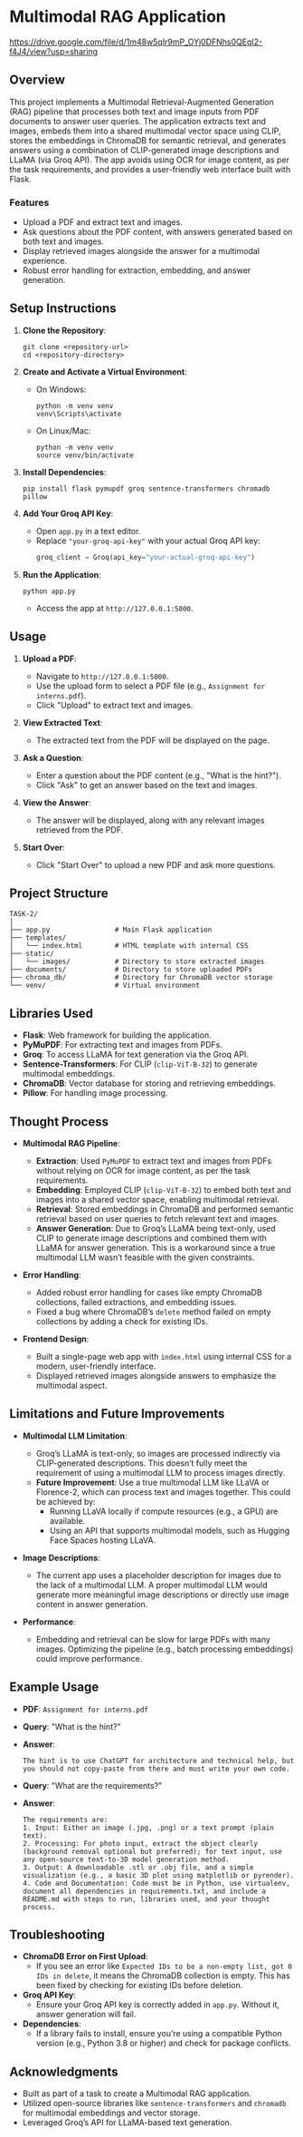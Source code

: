 # Multimodal RAG Application
https://drive.google.com/file/d/1m48w5qIr9mP_OYj0DFNhs0QEqI2-f4J4/view?usp=sharing
## Overview

This project implements a Multimodal Retrieval-Augmented Generation (RAG) pipeline that processes both text and image inputs from PDF documents to answer user queries. The application extracts text and images, embeds them into a shared multimodal vector space using CLIP, stores the embeddings in ChromaDB for semantic retrieval, and generates answers using a combination of CLIP-generated image descriptions and LLaMA (via Groq API). The app avoids using OCR for image content, as per the task requirements, and provides a user-friendly web interface built with Flask.

### Features
- Upload a PDF and extract text and images.
- Ask questions about the PDF content, with answers generated based on both text and images.
- Display retrieved images alongside the answer for a multimodal experience.
- Robust error handling for extraction, embedding, and answer generation.

## Setup Instructions

1. **Clone the Repository**:
   ```
   git clone <repository-url>
   cd <repository-directory>
   ```

2. **Create and Activate a Virtual Environment**:
   - On Windows:
     ```
     python -m venv venv
     venv\Scripts\activate
     ```
   - On Linux/Mac:
     ```
     python -m venv venv
     source venv/bin/activate
     ```

3. **Install Dependencies**:
   ```
   pip install flask pymupdf groq sentence-transformers chromadb pillow
   ```

4. **Add Your Groq API Key**:
   - Open `app.py` in a text editor.
   - Replace `"your-groq-api-key"` with your actual Groq API key:
     ```python
     groq_client = Groq(api_key="your-actual-groq-api-key")
     ```

5. **Run the Application**:
   ```
   python app.py
   ```
   - Access the app at `http://127.0.0.1:5000`.

## Usage

1. **Upload a PDF**:
   - Navigate to `http://127.0.0.1:5000`.
   - Use the upload form to select a PDF file (e.g., `Assignment for interns.pdf`).
   - Click "Upload" to extract text and images.

2. **View Extracted Text**:
   - The extracted text from the PDF will be displayed on the page.

3. **Ask a Question**:
   - Enter a question about the PDF content (e.g., "What is the hint?").
   - Click "Ask" to get an answer based on the text and images.

4. **View the Answer**:
   - The answer will be displayed, along with any relevant images retrieved from the PDF.

5. **Start Over**:
   - Click "Start Over" to upload a new PDF and ask more questions.

## Project Structure

```
TASK-2/
│
├── app.py                # Main Flask application
├── templates/
│   └── index.html        # HTML template with internal CSS
├── static/
│   └── images/           # Directory to store extracted images
├── documents/            # Directory to store uploaded PDFs
├── chroma_db/            # Directory for ChromaDB vector storage
└── venv/                 # Virtual environment
```

## Libraries Used

- **Flask**: Web framework for building the application.
- **PyMuPDF**: For extracting text and images from PDFs.
- **Groq**: To access LLaMA for text generation via the Groq API.
- **Sentence-Transformers**: For CLIP (`clip-ViT-B-32`) to generate multimodal embeddings.
- **ChromaDB**: Vector database for storing and retrieving embeddings.
- **Pillow**: For handling image processing.

## Thought Process

- **Multimodal RAG Pipeline**:
  - **Extraction**: Used `PyMuPDF` to extract text and images from PDFs without relying on OCR for image content, as per the task requirements.
  - **Embedding**: Employed CLIP (`clip-ViT-B-32`) to embed both text and images into a shared vector space, enabling multimodal retrieval.
  - **Retrieval**: Stored embeddings in ChromaDB and performed semantic retrieval based on user queries to fetch relevant text and images.
  - **Answer Generation**: Due to Groq’s LLaMA being text-only, used CLIP to generate image descriptions and combined them with LLaMA for answer generation. This is a workaround since a true multimodal LLM wasn’t feasible with the given constraints.

- **Error Handling**:
  - Added robust error handling for cases like empty ChromaDB collections, failed extractions, and embedding issues.
  - Fixed a bug where ChromaDB’s `delete` method failed on empty collections by adding a check for existing IDs.

- **Frontend Design**:
  - Built a single-page web app with `index.html` using internal CSS for a modern, user-friendly interface.
  - Displayed retrieved images alongside answers to emphasize the multimodal aspect.

## Limitations and Future Improvements

- **Multimodal LLM Limitation**:
  - Groq’s LLaMA is text-only, so images are processed indirectly via CLIP-generated descriptions. This doesn’t fully meet the requirement of using a multimodal LLM to process images directly.
  - **Future Improvement**: Use a true multimodal LLM like LLaVA or Florence-2, which can process text and images together. This could be achieved by:
    - Running LLaVA locally if compute resources (e.g., a GPU) are available.
    - Using an API that supports multimodal models, such as Hugging Face Spaces hosting LLaVA.

- **Image Descriptions**:
  - The current app uses a placeholder description for images due to the lack of a multimodal LLM. A proper multimodal LLM would generate more meaningful image descriptions or directly use image content in answer generation.

- **Performance**:
  - Embedding and retrieval can be slow for large PDFs with many images. Optimizing the pipeline (e.g., batch processing embeddings) could improve performance.

## Example Usage

- **PDF**: `Assignment for interns.pdf`
- **Query**: "What is the hint?"
- **Answer**:
  ```
  The hint is to use ChatGPT for architecture and technical help, but you should not copy-paste from there and must write your own code.
  ```

- **Query**: "What are the requirements?"
- **Answer**:
  ```
  The requirements are:  
  1. Input: Either an image (.jpg, .png) or a text prompt (plain text).  
  2. Processing: For photo input, extract the object clearly (background removal optional but preferred); for text input, use any open-source text-to-3D model generation method.  
  3. Output: A downloadable .stl or .obj file, and a simple visualization (e.g., a basic 3D plot using matplotlib or pyrender).  
  4. Code and Documentation: Code must be in Python, use virtualenv, document all dependencies in requirements.txt, and include a README.md with steps to run, libraries used, and your thought process.
  ```

## Troubleshooting

- **ChromaDB Error on First Upload**:
  - If you see an error like `Expected IDs to be a non-empty list, got 0 IDs in delete`, it means the ChromaDB collection is empty. This has been fixed by checking for existing IDs before deletion.
- **Groq API Key**:
  - Ensure your Groq API key is correctly added in `app.py`. Without it, answer generation will fail.
- **Dependencies**:
  - If a library fails to install, ensure you’re using a compatible Python version (e.g., Python 3.8 or higher) and check for package conflicts.

## Acknowledgments

- Built as part of a task to create a Multimodal RAG application.
- Utilized open-source libraries like `sentence-transformers` and `chromadb` for multimodal embeddings and vector storage.
- Leveraged Groq’s API for LLaMA-based text generation.
